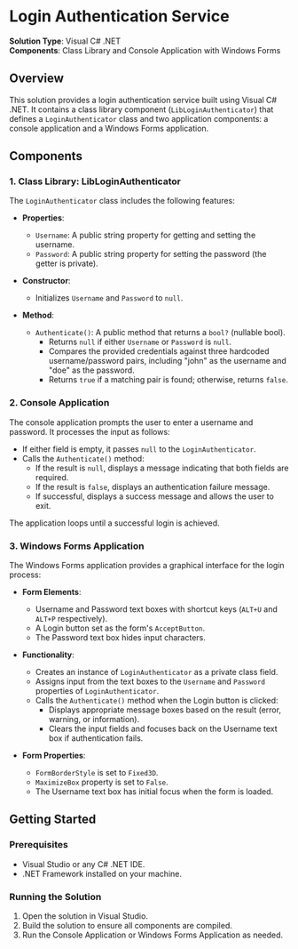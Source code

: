 # Login Authentication Service

**Solution Type**: Visual C# .NET  
**Components**: Class Library and Console Application with Windows Forms  

## Overview

This solution provides a login authentication service built using Visual C# .NET. It contains a class library component (`LibLoginAuthenticator`) that defines a `LoginAuthenticator` class and two application components: a console application and a Windows Forms application.

## Components

### 1. Class Library: LibLoginAuthenticator

The `LoginAuthenticator` class includes the following features:

- **Properties**:
  - `Username`: A public string property for getting and setting the username.
  - `Password`: A public string property for setting the password (the getter is private).

- **Constructor**:
  - Initializes `Username` and `Password` to `null`.

- **Method**:
  - `Authenticate()`: A public method that returns a `bool?` (nullable bool).
    - Returns `null` if either `Username` or `Password` is `null`.
    - Compares the provided credentials against three hardcoded username/password pairs, including "john" as the username and "doe" as the password.
    - Returns `true` if a matching pair is found; otherwise, returns `false`.

### 2. Console Application

The console application prompts the user to enter a username and password. It processes the input as follows:

- If either field is empty, it passes `null` to the `LoginAuthenticator`.
- Calls the `Authenticate()` method:
  - If the result is `null`, displays a message indicating that both fields are required.
  - If the result is `false`, displays an authentication failure message.
  - If successful, displays a success message and allows the user to exit.
  
The application loops until a successful login is achieved.

### 3. Windows Forms Application

The Windows Forms application provides a graphical interface for the login process:

- **Form Elements**:
  - Username and Password text boxes with shortcut keys (`ALT+U` and `ALT+P` respectively).
  - A Login button set as the form's `AcceptButton`.
  - The Password text box hides input characters.

- **Functionality**:
  - Creates an instance of `LoginAuthenticator` as a private class field.
  - Assigns input from the text boxes to the `Username` and `Password` properties of `LoginAuthenticator`.
  - Calls the `Authenticate()` method when the Login button is clicked:
    - Displays appropriate message boxes based on the result (error, warning, or information).
    - Clears the input fields and focuses back on the Username text box if authentication fails.
  
- **Form Properties**:
  - `FormBorderStyle` is set to `Fixed3D`.
  - `MaximizeBox` property is set to `False`.
  - The Username text box has initial focus when the form is loaded.

## Getting Started

### Prerequisites

- Visual Studio or any C# .NET IDE.
- .NET Framework installed on your machine.

### Running the Solution

1. Open the solution in Visual Studio.
2. Build the solution to ensure all components are compiled.
3. Run the Console Application or Windows Forms Application as needed.
